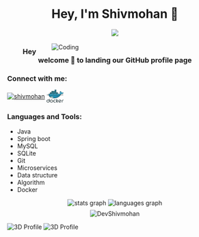 <h1 align="center"> Hey, I'm Shivmohan 👋</h1>

<p align="center">
<img src="https://komarev.com/ghpvc/?username=DevShivmohan&label=Profile+Views" />
</p>

<img align="right" alt="Coding" width="400" src="https://cdn.dribbble.com/users/1292677/screenshots/6139167/media/fcf7fd0c619bb87706533079240915f3.gif"/>


<h3 align="center"> Hey welcome 👋 to landing our GitHub profile page</h3>


<h3 align="left">Connect with me:</h3>
<p align="left">
<a href="https://linkedin.com/in/shiv-mohan-88a818239" target="blank"><img align="center" src="https://raw.githubusercontent.com/rahuldkjain/github-profile-readme-generator/master/src/images/icons/Social/linked-in-alt.svg" alt="shivmohan" height="30" width="40" /></a>
<a href="https://hub.docker.com/u/devshivmohan" target="blank"><img align="center" src="https://github.com/DevShivmohan/DevShivmohan/blob/main/docker.svg" alt="shivmohan" height="30" width="40" /></a>
</p>


<h3 align="left">Languages and Tools:</h3>

- Java
- Spring boot
- MySQL
- SQLite
- Git
- Microservices
- Data structure
- Algorithm
- Docker
<div align="center">
  <img src="https://github-readme-stats-sigma-five.vercel.app/api?hide_title=false&hide_rank=false&show_icons=true&include_all_commits=true&count_private=true&disable_animations=false&theme=dark&locale=en&hide_border=false&username=DevShivmohan" height="150" alt="stats graph"  />
  <img src="https://github-readme-stats-sigma-five.vercel.app/api/top-langs?locale=en&hide_title=false&layout=compact&card_width=320&langs_count=5&theme=dark&hide_border=false&username=DevShivmohan" height="150" alt="languages graph"  />

</div>
<p align="center" style='margin: 8px 4px;'>
    <img src="https://github-readme-streak-stats.herokuapp.com/?user=DevShivmohan&theme=gruvbox" alt="DevShivmohan" />
</p>

![3D Profile](profile-3d-contrib/profile-night-rainbow.svg?sanitize=true)
![3D Profile](assets/sunrise.jpeg?sanitize=true)
